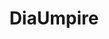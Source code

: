 ---
title: 'DiaUmpire'
layout: series_item
series: 'containers-examples'
permalink: /containers-examples/DIAUmpire/
estimated-time: 5
---